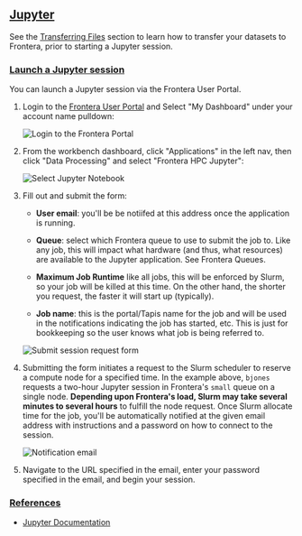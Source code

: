 ## [Jupyter](#jupyter)

See the [Transferring Files](../transferring) section to learn how to transfer your datasets to Frontera, prior to starting a Jupyter session.

### [Launch a Jupyter session](#jupyter-launch)

You can launch a Jupyter session via the Frontera User Portal.

1. Login to the [Frontera User Portal](https://frontera-portal.tacc.utexas.edu/login) and Select "My Dashboard" under your account name pulldown:

	![Login to the Frontera Portal](IMAGEDIR/frontera/jupyter-selectDashboard.png)  
	<!-- Figure 1. Login to the Frontera Portal -->  

1. From the workbench dashboard, click "Applications" in the left nav, then click "Data Processing" and select "Frontera HPC Jupyter":   

	![Select Jupyter Notebook](IMAGEDIR/frontera/jupyter-selectJupyter.png)
	<!-- Figure 2. Select Jupyter Notebook -->

1. Fill out and submit the form:    

	* **User email**: you'll be be notiifed at this address once the application is running.

	* **Queue**: select which Frontera queue to use to submit the job to. Like any job, this will impact what hardware (and thus, what resources) are available to the Jupyter application.   See Frontera Queues.

	* **Maximum Job Runtime** like all jobs, this will be enforced by Slurm, so your job will be killed at this time. On the other hand, the shorter you request, the faster it will start up (typically).

	* **Job name**: this is the portal/Tapis name for the job and will be used in the notifications indicating the job has started, etc. This is just for bookkeeping so the user knows what job is being referred to.  


	![Submit session request form](IMAGEDIR/frontera/jupyter-fillForm.png)  
	<!-- Figure 3. Submit session request form -->

1. Submitting the form initiates a request to the Slurm scheduler to reserve a compute node for a specified time.  In the example above, `bjones` requests a two-hour Jupyter session in Frontera's `small` queue on a single node.  **Depending upon Frontera's load, Slurm may take several minutes to several hours** to fulfill the node request.  Once Slurm allocate time for the job, you'll be automatically notified at the given email address with instructions and a password on how to connect to the session.

	![Notification email](IMAGEDIR/frontera/jupyter-email.png)
	<!-- Figure 4. Notification email -->


1. Navigate to the URL specified in the email, enter your password specified in the email,  and begin your session.


### [References](#jupyter-refs)

* [Jupyter Documentation](https://jupyter-notebook.readthedocs.io/en/stable/notebook.html)


